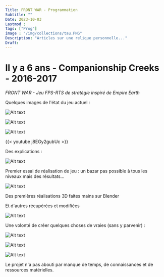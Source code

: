 ```yaml
---
Title: FRONT WAR - Programmation
Subtitle: ""
Date: 2023-10-03
Lastmod : 
Tags: ["Prog"]
image : "/img/collections/tau.PNG"
Description: "Articles sur une relique personnelle..."
Draft: 
---
```


# Il y a 6 ans - Companionship Creeks - 2016-2017

*FRONT WAR - Jeu FPS-RTS de stratégie inspiré de Empire Earth*

Quelques images de l'état du jeu actuel : 

![Alt text](/img/collections/iso_view_3.png "")

![Alt text](/img/collections/iso_view_2.png "")

![Alt text](/img/collections/iso_view.png "")

{{< youtube j8EGy2gubUc >}}

Des explications : 

![Alt text](/img/collections/aaah.png "")

Premier essai de réalisation de jeu : un bazar pas possible à tous les niveaux mais des résultats...

![Alt text](/img/collections/wall_tau.PNG "") 

Des premières réalisations 3D faites mains sur Blender

Et d'autres récupérées et modifiées 

![Alt text](/img/collections/tau_2.PNG "") 

Une volonté de créer quelques choses de vraies (sans y parvenir) : 

![Alt text](/img/collections/Doc_2.PNG "")

![Alt text](/img/collections/Doc.PNG "")

![Alt text](/img/collections/batiment_doc.PNG "")


Le projet n'a pas abouti par manque de temps, de connaissances et de ressources matérielles. 




